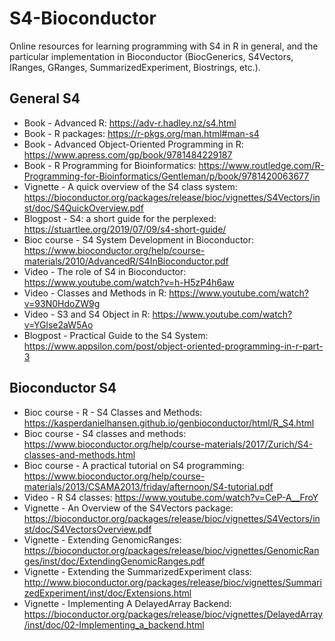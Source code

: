 # S4-Bioconductor

Online resources for learning programming with S4 in R in general, and the particular implementation in Bioconductor (BiocGenerics, S4Vectors, IRanges, GRanges, SummarizedExperiment, Biostrings, etc.).

## General S4

- Book - Advanced R: https://adv-r.hadley.nz/s4.html
- Book - R packages: https://r-pkgs.org/man.html#man-s4
- Book - Advanced Object-Oriented Programming in R: https://www.apress.com/gp/book/9781484229187
- Book - R Programming for Bioinformatics: https://www.routledge.com/R-Programming-for-Bioinformatics/Gentleman/p/book/9781420063677
- Vignette - A quick overview of the S4 class system: https://bioconductor.org/packages/release/bioc/vignettes/S4Vectors/inst/doc/S4QuickOverview.pdf
- Blogpost - S4: a short guide for the perplexed: https://stuartlee.org/2019/07/09/s4-short-guide/
- Bioc course - S4 System Development in Bioconductor: https://www.bioconductor.org/help/course-materials/2010/AdvancedR/S4InBioconductor.pdf
- Video - The role of S4 in Bioconductor: https://www.youtube.com/watch?v=h-H5zP4h6aw
- Video - Classes and Methods in R: https://www.youtube.com/watch?v=93N0HdoZW9g
- Video - S3 and S4 Object in R: https://www.youtube.com/watch?v=YGlse2aW5Ao
- Blogpost - Practical Guide to the S4 System: https://www.appsilon.com/post/object-oriented-programming-in-r-part-3

## Bioconductor S4

- Bioc course - R - S4 Classes and Methods: https://kasperdanielhansen.github.io/genbioconductor/html/R_S4.html
- Bioc course - S4 classes and methods: https://www.bioconductor.org/help/course-materials/2017/Zurich/S4-classes-and-methods.html
- Bioc course -  A practical tutorial on S4 programming: https://www.bioconductor.org/help/course-materials/2013/CSAMA2013/friday/afternoon/S4-tutorial.pdf
- Video - R S4 classes: https://www.youtube.com/watch?v=CeP-A__FroY
- Vignette - An Overview of the S4Vectors package: https://bioconductor.org/packages/release/bioc/vignettes/S4Vectors/inst/doc/S4VectorsOverview.pdf
- Vignette - Extending GenomicRanges: https://bioconductor.org/packages/release/bioc/vignettes/GenomicRanges/inst/doc/ExtendingGenomicRanges.pdf
- Vignette - Extending the SummarizedExperiment class: http://www.bioconductor.org/packages/release/bioc/vignettes/SummarizedExperiment/inst/doc/Extensions.html
- Vignette - Implementing A DelayedArray Backend: https://bioconductor.org/packages/release/bioc/vignettes/DelayedArray/inst/doc/02-Implementing_a_backend.html

